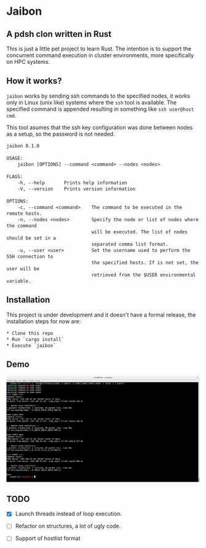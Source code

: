 # Jaibon
## A pdsh clon written in Rust

This is just a little pet project to learn Rust. The intention is to support the concurrent command execution in cluster environments, more specifically on HPC systems. 

## How it works?

`jaibon` works by sending ssh commands to the specified nodes, it works only in Linux (unix like) systems where the `ssh` tool is available. The specified command is appended resulting in something like `ssh user@host cmd`.

This tool asumes that the ssh key configuration was done between nodes as a setup, so the password is not needed.

```
jaibon 0.1.0

USAGE:
    jaibon [OPTIONS] --command <command> --nodes <nodes>

FLAGS:
    -h, --help       Prints help information
    -V, --version    Prints version information

OPTIONS:
    -c, --command <command>    The command to be executed in the remote hosts.
    -n, --nodes <nodes>        Specify the node or list of nodes where the command
                               will be executed. The list of nodes should be set in a
                               separated comma list format.
    -u, --user <user>          Set the username used to perform the SSH connection to
                               the specified hosts. If is not set, the user will be
                               retrieved from the $USER environmental variable.

```

## Installation

This project is under development and it doesn't have a formal release, the installation steps for now are: 

    * Clone this repo
    * Run `cargo install`
    * Execute `jaibon`
    
## Demo
![demo](demo.png)
## TODO

- [x] Launch threads instead of loop execution.
- [ ] Refactor on structures, a lot of ugly code.
- [ ] Support of hostlist format

